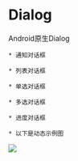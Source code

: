 # Dialog

Android原生Dialog

    * 通知对话框

    * 列表对话框

    * 单选对话框

    * 多选对话框

    * 进度对话框

    * 以下是动态示例图

![](https://github.com/Qiang3570/Dialog/blob/master/sample.gif)
